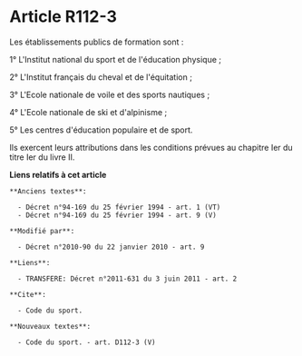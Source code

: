 # Article R112-3

Les établissements publics de formation sont : 

1° L'Institut national du sport et de l'éducation physique ; 

2° L'Institut français du cheval et de l'équitation ; 

3° L'Ecole nationale de voile et des sports nautiques ; 

4° L'Ecole nationale de ski et d'alpinisme ; 

5° Les centres d'éducation populaire et de sport. 

Ils exercent leurs attributions dans les conditions prévues au chapitre Ier du titre Ier du livre II.

**Liens relatifs à cet article**

	**Anciens textes**:

	  - Décret n°94-169 du 25 février 1994 - art. 1 (VT)
	  - Décret n°94-169 du 25 février 1994 - art. 9 (V)

	**Modifié par**:

	  - Décret n°2010-90 du 22 janvier 2010 - art. 9

	**Liens**:

	  - TRANSFERE: Décret n°2011-631 du 3 juin 2011 - art. 2

	**Cite**:

	  - Code du sport.

	**Nouveaux textes**:

	  - Code du sport. - art. D112-3 (V)
